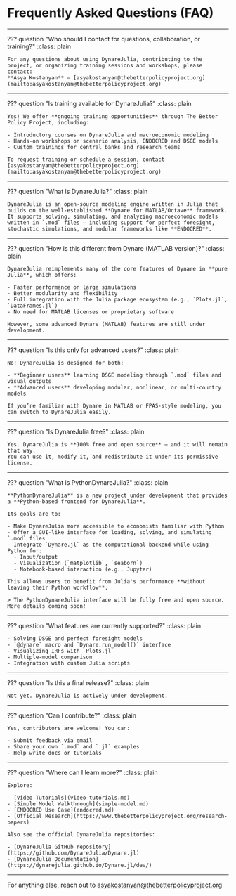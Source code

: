 # Frequently Asked Questions (FAQ)

---

??? question "Who should I contact for questions, collaboration, or training?"
    :class: plain

    For any questions about using DynareJulia, contributing to the project, or organizing training sessions and workshops, please contact:  
    **Asya Kostanyan** – [asyakostanyan@thebetterpolicyproject.org](mailto:asyakostanyan@thebetterpolicyproject.org)

---

??? question "Is training available for DynareJulia?"
    :class: plain

    Yes! We offer **ongoing training opportunities** through The Better Policy Project, including:

    - Introductory courses on DynareJulia and macroeconomic modeling  
    - Hands-on workshops on scenario analysis, ENDOCRED and DSGE models  
    - Custom trainings for central banks and research teams

    To request training or schedule a session, contact [asyakostanyan@thebetterpolicyproject.org](mailto:asyakostanyan@thebetterpolicyproject.org)

---

??? question "What is DynareJulia?"
    :class: plain

    DynareJulia is an open-source modeling engine written in Julia that builds on the well-established **Dynare for MATLAB/Octave** framework.  
    It supports solving, simulating, and analyzing macroeconomic models written in `.mod` files — including support for perfect foresight, stochastic simulations, and modular frameworks like **ENDOCRED**.

---

??? question "How is this different from Dynare (MATLAB version)?"
    :class: plain

    DynareJulia reimplements many of the core features of Dynare in **pure Julia**, which offers:

    - Faster performance on large simulations  
    - Better modularity and flexibility  
    - Full integration with the Julia package ecosystem (e.g., `Plots.jl`, `DataFrames.jl`)  
    - No need for MATLAB licenses or proprietary software

    However, some advanced Dynare (MATLAB) features are still under development.

---

??? question "Is this only for advanced users?"
    :class: plain

    No! DynareJulia is designed for both:

    - **Beginner users** learning DSGE modeling through `.mod` files and visual outputs  
    - **Advanced users** developing modular, nonlinear, or multi-country models

    If you’re familiar with Dynare in MATLAB or FPAS-style modeling, you can switch to DynareJulia easily.

---

??? question "Is DynareJulia free?"
    :class: plain

    Yes. DynareJulia is **100% free and open source** — and it will remain that way.  
    You can use it, modify it, and redistribute it under its permissive license.

---

??? question "What is PythonDynareJulia?"
    :class: plain

    **PythonDynareJulia** is a new project under development that provides a **Python-based frontend for DynareJulia**.

    Its goals are to:

    - Make DynareJulia more accessible to economists familiar with Python  
    - Offer a GUI-like interface for loading, solving, and simulating `.mod` files  
    - Integrate `Dynare.jl` as the computational backend while using Python for:  
      - Input/output  
      - Visualization (`matplotlib`, `seaborn`)  
      - Notebook-based interaction (e.g., Jupyter)

    This allows users to benefit from Julia's performance **without leaving their Python workflow**.

    > The PythonDynareJulia interface will be fully free and open source. More details coming soon!

---

??? question "What features are currently supported?"
    :class: plain

    - Solving DSGE and perfect foresight models  
    - `@dynare` macro and `Dynare.run_model()` interface  
    - Visualizing IRFs with `Plots.jl`  
    - Multiple-model comparison  
    - Integration with custom Julia scripts

---

??? question "Is this a final release?"
    :class: plain

    Not yet. DynareJulia is actively under development.

---

??? question "Can I contribute?"
    :class: plain

    Yes, contributors are welcome! You can:

    - Submit feedback via email  
    - Share your own `.mod` and `.jl` examples  
    - Help write docs or tutorials

---

??? question "Where can I learn more?"
    :class: plain

    Explore:

    - [Video Tutorials](video-tutorials.md)  
    - [Simple Model Walkthrough](simple-model.md)  
    - [ENDOCRED Use Case](endocred.md)  
    - [Official Research](https://www.thebetterpolicyproject.org/research-papers)

    Also see the official DynareJulia repositories:

    - [DynareJulia GitHub repository](https://github.com/DynareJulia/Dynare.jl)  
    - [DynareJulia Documentation](https://dynarejulia.github.io/Dynare.jl/dev/)

---

For anything else, reach out to [asyakostanyan@thebetterpolicyproject.org](mailto:asyakostanyan@thebetterpolicyproject.org)
